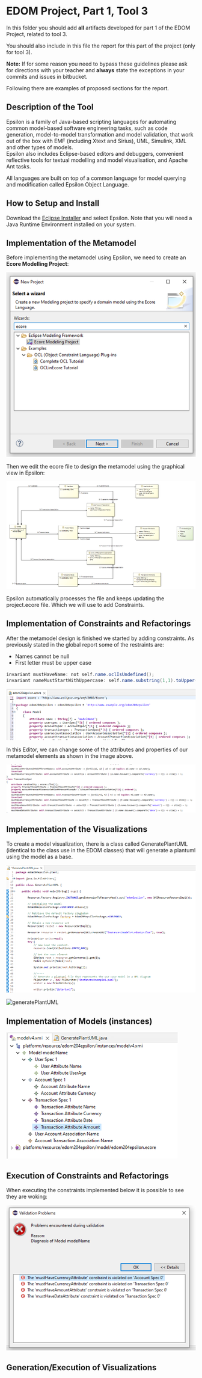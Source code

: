 # EDOM Project, Part 1, Tool 3

In this folder you should add **all** artifacts developed for part 1 of the EDOM Project, related to tool 3.

You should also include in this file the report for this part of the project (only for tool 3).

**Note:** If for some reason you need to bypass these guidelines please ask for directions with your teacher and **always** state the exceptions in your commits and issues in bitbucket.

Following there are examples of proposed sections for the report.

## Description of the Tool

Epsilon is a family of Java-based scripting languages for automating common model-based software engineering tasks, such as code generation, model-to-model transformation and model validation, that work out of the box with EMF (including Xtext and Sirius), UML, Simulink, XML and other types of models.  
Epsilon also includes Eclipse-based editors and debuggers, convenient reflective tools for textual modelling and model visualisation, and Apache Ant tasks.

All languages are built on top of a common language for model querying and modification called Epsilon Object Language.

## How to Setup and Install

Download the [Eclipse Installer](https://wiki.eclipse.org/Eclipse_Installer) and select Epsilon. Note that you will need a Java Runtime Environment installed on your system.

## Implementation of the Metamodel

Before implementing the metamodel using Epsilon, we need to create an **Ecore Modelling Project**:

![createProject](../../diagrams/tool3-epsilon/1createProject.png)

Then we edit the ecore file to design the metamodel using the graphical view in Epsilon:

![ecoreModellingProject](../../diagrams/tool3-epsilon/2modelEcore.png)

Epsilon automatically processes the file and keeps updating the project.ecore file. Which we will use to add Constraints.

## Implementation of Constraints and Refactorings

After the metamodel design is finished we started by adding constraints.
As previously stated in the global report some of the restraints are:

- Names cannot be null
- First letter must be upper case

```java
invariant mustHaveName: not self.name.oclIsUndefined();
invariant nameMustStartWithUppercase: self.name.substring(1,1).toUpper().compareTo(self.name.substring(1, 1)) = 0;
```

![oclEditor](../../diagrams/tool3-epsilon/3oclEditor.png)

In this Editor, we can change some of the attributes and properties of our metamodel elements as shown in the image above.

![oclConstraints](../../diagrams/tool3-epsilon/4oclConstraints.png)

## Implementation of the Visualizations

To create a model visualization, there is a class called GeneratePlantUML (identical to the class use in the EDOM classes) that will generate a plantuml using the model as a base.

![createPlantUML](../../diagrams/tool3-epsilon/5createPlantUML.png)

![generatePlantUML](../../diagrams/tool3-epsilon/6generatePlantUML.png)

## Implementation of Models (instances)

![modelImplementation](../../diagrams/tool3-epsilon/8modelImplementation.png)

## Execution of Constraints and Refactorings

When executing the constraints implemented below it is possible to see they are woking:

![validations](../../diagrams/tool3-epsilon/7validations.png)

## Generation/Execution of Visualizations
